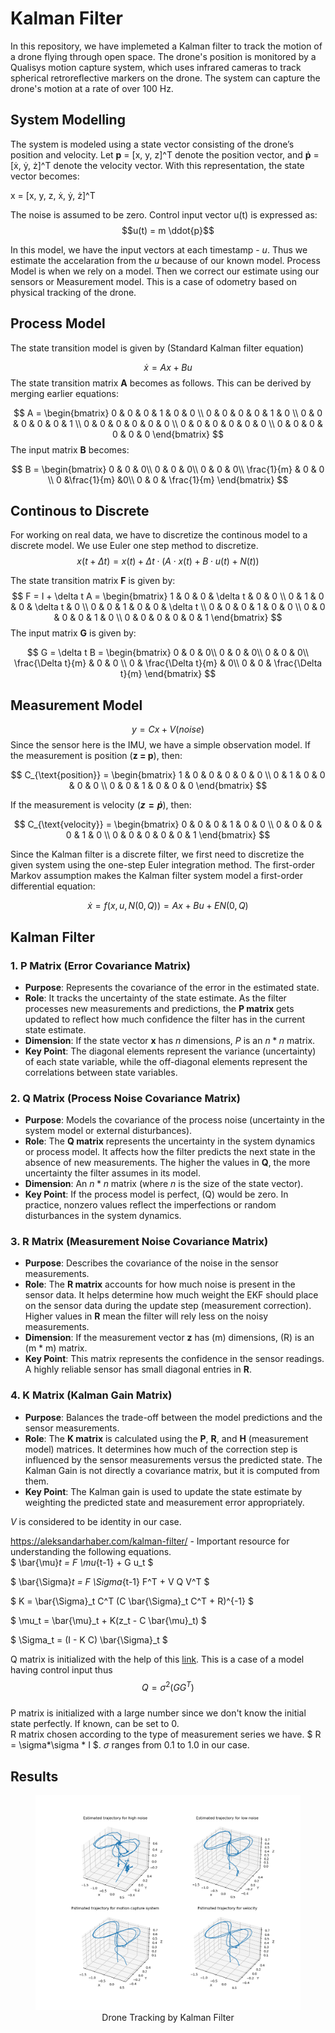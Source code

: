 # Kalman Filter
In this repository, we have implemeted a Kalman filter to track the motion of a drone flying through open space. The drone's position is monitored by a Qualisys motion capture system, which uses infrared cameras to track spherical retroreflective markers on the drone. The system can capture the drone's motion at a rate of over 100 Hz.

## System Modelling
The system is modeled using a state vector consisting of the drone’s position and velocity. Let **p** = [x, y, z]^T denote the position vector, and **ṗ** = [ẋ, ẏ, ż]^T denote the velocity vector. With this representation, the state vector becomes:

x = [x, y, z, ẋ, ẏ, ż]^T

The noise is assumed to be zero. Control input vector u(t) is expressed as:
$$u(t) = m \ddot{p}$$  

In this model, we have the input vectors at each timestamp - $u$. Thus we estimate the accelaration from the $u$ because of our known model. Process Model is when we rely on a model. Then we correct our estimate using our sensors or Measurement model. This is a case of odometry based on physical tracking of the drone.

## Process Model 

The state transition model is given by (Standard Kalman filter equation)

$$
\dot{x} = A x + B u
$$
The state transition matrix **A** becomes as follows. This can be derived by merging earlier equations:

$$
A = \begin{bmatrix}
0 & 0 & 0 & 1 & 0 & 0 \\
0 & 0 & 0 & 0 & 1 & 0 \\
0 & 0 & 0 & 0 & 0 & 1 \\
0 & 0 & 0 & 0 & 0 & 0 \\
0 & 0 & 0 & 0 & 0 & 0 \\
0 & 0 & 0 & 0 & 0 & 0
\end{bmatrix}
$$
The input matrix **B** becomes:

$$
B = \begin{bmatrix}
0 & 0 & 0\\
0 & 0 & 0\\
0 & 0 & 0\\
\frac{1}{m} & 0 & 0 \\
0 &\frac{1}{m} &0\\
0 & 0 & \frac{1}{m}
\end{bmatrix}
$$

## Continous to Discrete
For working on real data, we have to discretize the continous model to a discrete model. We use Euler one step method to discretize.
$$ x(t+\Delta t) = x(t) + \Delta t \cdot (A \cdot x(t) + B \cdot u(t) + N(t)) $$

The state transition matrix **F** is given by:
$$
F = I + \delta t A = \begin{bmatrix}
1 & 0 & 0 & \delta t & 0 & 0 \\
0 & 1 & 0 & 0 & \delta t & 0 \\
0 & 0 & 1 & 0 & 0 & \delta t \\
0 & 0 & 0 & 1 & 0 & 0 \\
0 & 0 & 0 & 0 & 1 & 0 \\
0 & 0 & 0 & 0 & 0 & 1
\end{bmatrix}
$$
The input matrix **G** is given by:

$$
G = \delta t B = \begin{bmatrix}
0 & 0 & 0\\
0 & 0 & 0\\
0 & 0 & 0\\
\frac{\Delta t}{m} & 0 & 0 \\
0 & \frac{\Delta t}{m} & 0\\
0 & 0 & \frac{\Delta t}{m}
\end{bmatrix}
$$


## Measurement Model

$$
y = C x + V(noise)
$$
Since the sensor here is the IMU, we have a simple observation model.
If the measurement is position (**z = p**), then:

$$
C_{\text{position}} = \begin{bmatrix}
1 & 0 & 0 & 0 & 0 & 0 \\
0 & 1 & 0 & 0 & 0 & 0 \\
0 & 0 & 1 & 0 & 0 & 0
\end{bmatrix}
$$

If the measurement is velocity (**$z = \dot{p}$**), then:

$$
C_{\text{velocity}} = \begin{bmatrix}
0 & 0 & 0 & 1 & 0 & 0 \\
0 & 0 & 0 & 0 & 1 & 0 \\
0 & 0 & 0 & 0 & 0 & 1
\end{bmatrix}
$$



Since the Kalman filter is a discrete filter, we first need to discretize the given system using the one-step Euler integration method. The first-order Markov assumption makes the Kalman filter system model a first-order differential equation:

$$
\dot{x} = f(x, u, N(0, Q)) = A x + B u + E N(0, Q)
$$


## Kalman Filter
### 1. P Matrix (Error Covariance Matrix)
- **Purpose**: Represents the covariance of the error in the estimated state.
- **Role**: It tracks the uncertainty of the state estimate. As the filter processes new measurements and predictions, the **P matrix** gets updated to reflect how much confidence the filter has in the current state estimate.
- **Dimension**: If the state vector $\mathbf{x}$ has $n$ dimensions, $P$ is an $n* n$ matrix.
- **Key Point**: The diagonal elements represent the variance (uncertainty) of each state variable, while the off-diagonal elements represent the correlations between state variables.

### 2. Q Matrix (Process Noise Covariance Matrix)
- **Purpose**: Models the covariance of the process noise (uncertainty in the system model or external disturbances).
- **Role**: The **Q matrix** represents the uncertainty in the system dynamics or process model. It affects how the filter predicts the next state in the absence of new measurements. The higher the values in **Q**, the more uncertainty the filter assumes in its model.
- **Dimension**: An $n * n$ matrix (where $n$ is the size of the state vector).
- **Key Point**: If the process model is perfect, \(Q\) would be zero. In practice, nonzero values reflect the imperfections or random disturbances in the system dynamics.

### 3. R Matrix (Measurement Noise Covariance Matrix)
- **Purpose**: Describes the covariance of the noise in the sensor measurements.
- **Role**: The **R matrix** accounts for how much noise is present in the sensor data. It helps determine how much weight the EKF should place on the sensor data during the update step (measurement correction). Higher values in **R** mean the filter will rely less on the noisy measurements.
- **Dimension**: If the measurement vector $\mathbf{z}$ has \(m\) dimensions, \(R\) is an \(m * m\) matrix.
- **Key Point**: This matrix represents the confidence in the sensor readings. A highly reliable sensor has small diagonal entries in **R**.

### 4. K Matrix (Kalman Gain Matrix)
- **Purpose**: Balances the trade-off between the model predictions and the sensor measurements.
- **Role**: The **K matrix** is calculated using the **P**, **R**, and **H** (measurement model) matrices. It determines how much of the correction step is influenced by the sensor measurements versus the predicted state. The Kalman Gain is not directly a covariance matrix, but it is computed from them.
- **Key Point**: The Kalman gain is used to update the state estimate by weighting the predicted state and measurement error appropriately.  

$V$ is considered to be identity in our case.


https://aleksandarhaber.com/kalman-filter/ -
Important resource for understanding the following equations.   
$ \bar{\mu}_t = F \mu_{t-1} + G u_t $

$ \bar{\Sigma}_t = F \Sigma_{t-1} F^T + V Q V^T $

$ K = \bar{\Sigma}_t C^T (C \bar{\Sigma}_t C^T + R)^{-1} $

$ \mu_t = \bar{\mu}_t + K(z_t - C \bar{\mu}_t) $

$ \Sigma_t = (I - K C) \bar{\Sigma}_t $  

Q matrix is initialized with the help of this [link](https://web.archive.org/web/20220202010928/https:/www.kalmanfilter.net/covextrap.html). This is a case of a model having control input thus 
$$ Q = \sigma^2 (G G^T)$$  
P matrix is initialized with a large number since we don't know the initial state perfectly. If known, can be set to 0.  
R matrix chosen according to the type of measurement series we have. $ R = \sigma*\sigma * I $. $\sigma$ ranges from 0.1 to 1.0 in our case.  

## Results

<figure>
  <img src="./Output.png" alt="Drone Track">
  <figcaption style="text-align: center;">Drone Tracking by Kalman Filter</figcaption>
</figure>


